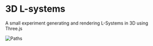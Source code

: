 # 3D L-systems
A small experiment generating and rendering L-Systems in 3D using Three.js
 
 ![Paths](https://i.imgur.com/eGi7VNY.png)
